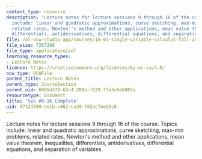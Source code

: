 ```yaml
---
content_type: resource
description: 'Lecture notes for lecture sessions 9 through 16 of the course.  Topics
  include: linear and quadratic approximations, curve sketching, max-min problems,
  related rates, Newton''s method and other applications, mean value theorem, inequalities,
  differentials, antiderivatives, differential equations, and separation of variables.'
file: /ol-ocw-studio-app/courses/18-01-single-variable-calculus-fall-2006/97124709de1bc662ca39fd2acfee25c0_unit2_sept08.pdf
file_size: 7267268
file_type: application/pdf
learning_resource_types:
- Lecture Notes
license: https://creativecommons.org/licenses/by-nc-sa/4.0/
ocw_type: OCWFile
parent_title: Lecture Notes
parent_type: CourseSection
parent_uid: 6005d379-62c4-200a-f129-7fe3c6e6007a
resourcetype: Document
title: 'Ses #9-16 Complete'
uid: 97124709-de1b-c662-ca39-fd2acfee25c0
---
```

Lecture notes for lecture sessions 9 through 16 of the course.  Topics include: linear and quadratic approximations, curve sketching, max-min problems, related rates, Newton's method and other applications, mean value theorem, inequalities, differentials, antiderivatives, differential equations, and separation of variables.